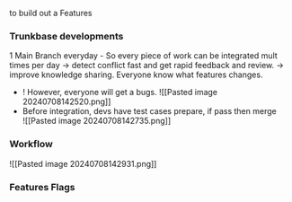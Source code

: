 to build out a Features
### Trunkbase developments
1 Main Branch
everyday - So every piece of work can be integrated mult times per day
-> detect conflict fast and get rapid feedback and review.
-> improve knowledge sharing. Everyone know what features changes.
+ ! However, everyone will get a bugs.
	![[Pasted image 20240708142520.png]]
+ Before integration, devs have test cases prepare, if pass then merge  
	![[Pasted image 20240708142735.png]]



### Workflow 
![[Pasted image 20240708142931.png]]

### Features Flags
